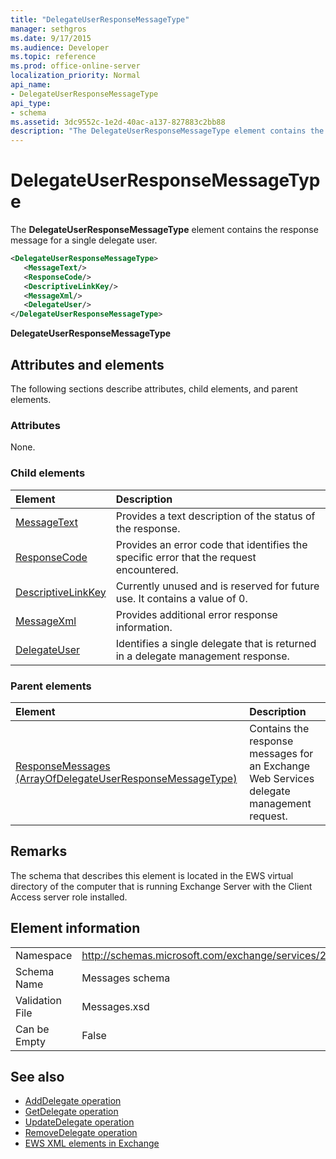 ```yaml
---
title: "DelegateUserResponseMessageType"
manager: sethgros
ms.date: 9/17/2015
ms.audience: Developer
ms.topic: reference
ms.prod: office-online-server
localization_priority: Normal
api_name:
- DelegateUserResponseMessageType
api_type:
- schema
ms.assetid: 3dc9552c-1e2d-40ac-a137-827883c2bb88
description: "The DelegateUserResponseMessageType element contains the response message for a single delegate user."
---
```


# DelegateUserResponseMessageType

The **DelegateUserResponseMessageType** element contains the response message for a single delegate user. 
  
```xml
<DelegateUserResponseMessageType>
   <MessageText/>
   <ResponseCode/>
   <DescriptiveLinkKey/>
   <MessageXml/>
   <DelegateUser/>
</DelegateUserResponseMessageType>
```

**DelegateUserResponseMessageType**

## Attributes and elements

The following sections describe attributes, child elements, and parent elements.
  
### Attributes

None.
  
### Child elements

|**Element**|**Description**|
|:-----|:-----|
|[MessageText](messagetext.md) <br/> |Provides a text description of the status of the response.  <br/> |
|[ResponseCode](responsecode.md) <br/> |Provides an error code that identifies the specific error that the request encountered.  <br/> |
|[DescriptiveLinkKey](descriptivelinkkey.md) <br/> |Currently unused and is reserved for future use. It contains a value of 0.  <br/> |
|[MessageXml](messagexml.md) <br/> |Provides additional error response information.  <br/> |
|[DelegateUser](delegateuser.md) <br/> |Identifies a single delegate that is returned in a delegate management response.  <br/> |
   
### Parent elements

|**Element**|**Description**|
|:-----|:-----|
|[ResponseMessages (ArrayOfDelegateUserResponseMessageType)](responsemessages-arrayofdelegateuserresponsemessagetype.md) <br/> |Contains the response messages for an Exchange Web Services delegate management request.  <br/> |
   
## Remarks

The schema that describes this element is located in the EWS virtual directory of the computer that is running Exchange Server with the Client Access server role installed.
  
## Element information

|||
|:-----|:-----|
|Namespace  <br/> |http://schemas.microsoft.com/exchange/services/2006/messages  <br/> |
|Schema Name  <br/> |Messages schema  <br/> |
|Validation File  <br/> |Messages.xsd  <br/> |
|Can be Empty  <br/> |False  <br/> |
   
## See also

- [AddDelegate operation](adddelegate-operation.md)  
- [GetDelegate operation](getdelegate-operation.md) 
- [UpdateDelegate operation](updatedelegate-operation.md)  
- [RemoveDelegate operation](removedelegate-operation.md)
- [EWS XML elements in Exchange](ews-xml-elements-in-exchange.md)

